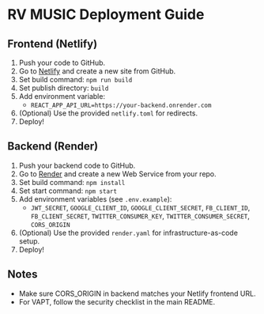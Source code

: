 # RV MUSIC Deployment Guide

## Frontend (Netlify)
1. Push your code to GitHub.
2. Go to [Netlify](https://app.netlify.com/) and create a new site from GitHub.
3. Set build command: `npm run build`
4. Set publish directory: `build`
5. Add environment variable:
   - `REACT_APP_API_URL=https://your-backend.onrender.com`
6. (Optional) Use the provided `netlify.toml` for redirects.
7. Deploy!

## Backend (Render)
1. Push your backend code to GitHub.
2. Go to [Render](https://dashboard.render.com/) and create a new Web Service from your repo.
3. Set build command: `npm install`
4. Set start command: `npm start`
5. Add environment variables (see `.env.example`):
   - `JWT_SECRET`, `GOOGLE_CLIENT_ID`, `GOOGLE_CLIENT_SECRET`, `FB_CLIENT_ID`, `FB_CLIENT_SECRET`, `TWITTER_CONSUMER_KEY`, `TWITTER_CONSUMER_SECRET`, `CORS_ORIGIN`
6. (Optional) Use the provided `render.yaml` for infrastructure-as-code setup.
7. Deploy!

## Notes
- Make sure CORS_ORIGIN in backend matches your Netlify frontend URL.
- For VAPT, follow the security checklist in the main README.
